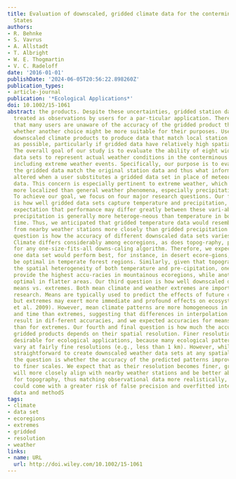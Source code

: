 ```yaml
---
title: Evaluation of downscaled, gridded climate data for the conterminous United
  States
authors:
- R. Behnke
- S. Vavrus
- A. Allstadt
- T. Albright
- W. E. Thogmartin
- V. C. Radeloff
date: '2016-01-01'
publishDate: '2024-06-05T20:56:22.898260Z'
publication_types:
- article-journal
publication: '*Ecological Applications*'
doi: 10.1002/15-1061
abstract: the products. Despite these uncertainties, gridded station data are often
  treated as observations by users for a par-ticular application. There is a risk
  that many users are unaware of the accuracy of the gridded product they choose and
  whether another choice might be more suitable for their purposes. Users will expect
  downscaled climate products to produce data that match local station data as closely
  as possible, particularly if gridded data have relatively high spatial resolution.
  The overall goal of our study is to evaluate the ability of eight widely used, gridded
  data sets to represent actual weather conditions in the conterminous United States,
  including extreme weather events. Specifically, our purpose is to evaluate how closely
  the gridded data match the original station data and thus what information may be
  altered when a user substitutes a gridded data set in place of meteorological station
  data. This concern is especially pertinent to extreme weather, which tends to be
  more localized than general weather phenomena, especially precipitation extremes.
  To achieve our goal, we focus on four major research questions. Our first question
  is how well gridded data sets capture temperature and precipitation, based on the
  expectation that performance may differ greatly between these vari-ables, because
  precipitation is generally more heteroge-neous than temperature in both space and
  time. Thus, we anticipated that gridded temperature data would resemble point measurements
  from nearby weather stations more closely than gridded precipitation data. Our second
  question is how the accuracy of different downscaled data sets varies among ecoregions.
  Climate differs considerably among ecoregions, as does topog-raphy, posing challenges
  for any one-size-fits-all downs-caling algorithm. Therefore, we expected that while
  one data set would perform best, for instance, in desert ecore-gions, another would
  be optimal in temperate forest regions. Similarly, given that topography will increase
  the spatial heterogeneity of both temperature and pre-cipitation, one data set may
  provide the highest accu-racies in mountainous ecoregions, while another may be
  optimal in flatter areas. Our third question is how well downscaled data sets capture
  means vs. extremes. Both mean climate and weather extremes are important for ecological
  research. Means are typically used to predict the effects of future climate change,
  but extremes may exert more immediate and profound effects on ecosystems (Jentsch
  et al. 2009). However, mean climate patterns are more homogeneous in both space
  and time than extremes, suggesting that differences in interpolation methods may
  result in dif-ferent accuracies, and we expected accuracies for means to be higher
  than for extremes. Our fourth and final question is how much the accuracy of the
  gridded products depends on their spatial resolution. Finer resolution is typically
  desirable for ecological applications, because many ecological patterns and processes
  vary at fairly fine resolutions (e.g., less than 1 km). However, while it is technically
  straightforward to create downscaled weather data sets at any spatial resolution,
  the question is whether the accuracy of the predicted patterns improves when inter-polated
  to finer scales. We expect that as their resolution becomes finer, gridded products
  will more closely align with nearby weather stations and be better able to account
  for topography, thus matching observational data more realistically, but that improvement
  could come with a greater risk of false precision and overfitted interpolation models.
  data and methodS
tags:
- climate
- data set
- ecoregions
- extremes
- gridded
- resolution
- weather
links:
- name: URL
  url: http://doi.wiley.com/10.1002/15-1061
---
```

